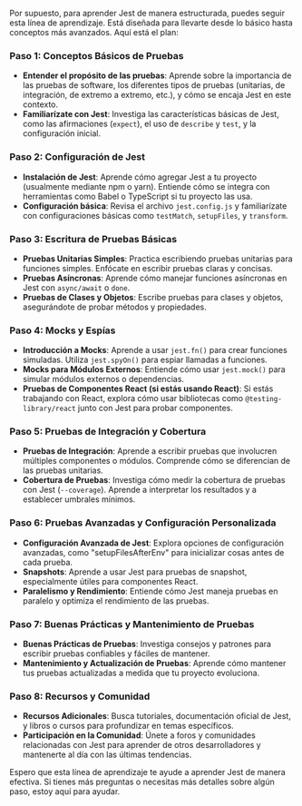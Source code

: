 Por supuesto, para aprender Jest de manera estructurada, puedes seguir esta línea de aprendizaje. Está diseñada para llevarte desde lo básico hasta conceptos más avanzados. Aquí está el plan:

### Paso 1: Conceptos Básicos de Pruebas
- **Entender el propósito de las pruebas**: Aprende sobre la importancia de las pruebas de software, los diferentes tipos de pruebas (unitarias, de integración, de extremo a extremo, etc.), y cómo se encaja Jest en este contexto.
- **Familiarízate con Jest**: Investiga las características básicas de Jest, como las afirmaciones (`expect`), el uso de `describe` y `test`, y la configuración inicial.

### Paso 2: Configuración de Jest
- **Instalación de Jest**: Aprende cómo agregar Jest a tu proyecto (usualmente mediante npm o yarn). Entiende cómo se integra con herramientas como Babel o TypeScript si tu proyecto las usa.
- **Configuración básica**: Revisa el archivo `jest.config.js` y familiarízate con configuraciones básicas como `testMatch`, `setupFiles`, y `transform`.

### Paso 3: Escritura de Pruebas Básicas
- **Pruebas Unitarias Simples**: Practica escribiendo pruebas unitarias para funciones simples. Enfócate en escribir pruebas claras y concisas.
- **Pruebas Asíncronas**: Aprende cómo manejar funciones asíncronas en Jest con `async/await` o `done`.
- **Pruebas de Clases y Objetos**: Escribe pruebas para clases y objetos, asegurándote de probar métodos y propiedades.

### Paso 4: Mocks y Espías
- **Introducción a Mocks**: Aprende a usar `jest.fn()` para crear funciones simuladas. Utiliza `jest.spyOn()` para espiar llamadas a funciones.
- **Mocks para Módulos Externos**: Entiende cómo usar `jest.mock()` para simular módulos externos o dependencias.
- **Pruebas de Componentes React (si estás usando React)**: Si estás trabajando con React, explora cómo usar bibliotecas como `@testing-library/react` junto con Jest para probar componentes.

### Paso 5: Pruebas de Integración y Cobertura
- **Pruebas de Integración**: Aprende a escribir pruebas que involucren múltiples componentes o módulos. Comprende cómo se diferencian de las pruebas unitarias.
- **Cobertura de Pruebas**: Investiga cómo medir la cobertura de pruebas con Jest (`--coverage`). Aprende a interpretar los resultados y a establecer umbrales mínimos.

### Paso 6: Pruebas Avanzadas y Configuración Personalizada
- **Configuración Avanzada de Jest**: Explora opciones de configuración avanzadas, como "setupFilesAfterEnv" para inicializar cosas antes de cada prueba.
- **Snapshots**: Aprende a usar Jest para pruebas de snapshot, especialmente útiles para componentes React.
- **Paralelismo y Rendimiento**: Entiende cómo Jest maneja pruebas en paralelo y optimiza el rendimiento de las pruebas.

### Paso 7: Buenas Prácticas y Mantenimiento de Pruebas
- **Buenas Prácticas de Pruebas**: Investiga consejos y patrones para escribir pruebas confiables y fáciles de mantener.
- **Mantenimiento y Actualización de Pruebas**: Aprende cómo mantener tus pruebas actualizadas a medida que tu proyecto evoluciona.

### Paso 8: Recursos y Comunidad
- **Recursos Adicionales**: Busca tutoriales, documentación oficial de Jest, y libros o cursos para profundizar en temas específicos.
- **Participación en la Comunidad**: Únete a foros y comunidades relacionadas con Jest para aprender de otros desarrolladores y mantenerte al día con las últimas tendencias.

Espero que esta línea de aprendizaje te ayude a aprender Jest de manera efectiva. Si tienes más preguntas o necesitas más detalles sobre algún paso, estoy aquí para ayudar.